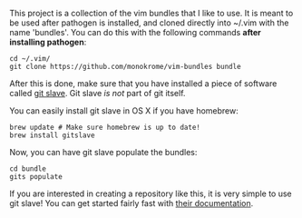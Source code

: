 This project is a collection of the vim bundles that I like to
use. It is meant to be used after pathogen is installed, and
cloned directly into ~/.vim with the name 'bundles'. You can
do this with the following commands **after installing
pathogen**:

    cd ~/.vim/
    git clone https://github.com/monokrome/vim-bundles bundle

After this is done, make sure that you have installed a piece of
software called [git slave](http://gitslave.sourceforge.net/).
Git slave *is not* part of git itself.

You can easily install git slave in OS X if you have homebrew:

    brew update # Make sure homebrew is up to date!
    brew install gitslave

Now, you can have git slave populate the bundles:

    cd bundle
    gits populate

If you are interested in creating a repository like this, it is
very simple to use git slave! You can get started fairly fast with
[their documentation](http://gitslave.sourceforge.net/gits-man-page.html).
